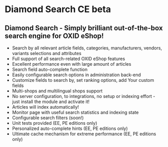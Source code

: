 Diamond Search CE beta
======================

Diamond Search - Simply brilliant out-of-the-box search engine for OXID eShop!
------------------------------------------------------------------------------

 - Search by all relevant article fields, categories, manufacturers, vendors, variants selections and attributes
 - Full support of all search-related OXID eShop features
 - Excellent performance even with large amount of articles
 - Search field auto-complete function
 - Easily configurable search options in administration back-end
 - Customize fields to search by, set ranking options, add Your custom fields
 - Multi-shops and multilingual shops support
 - No server configuration, to integrations, no setup or indexing effort - just install the module and activate it!
 - Articles will index automatically!
 - Monitor page with useful search statistics and indexing state
 - Configurable search filters (soon!)
 - Unit tests provided (EE, PE editions only)
 - Personalized auto-complete hints (EE, PE editions only)
 - Ultimate cache mechanism for extreme performance (EE, PE editions only)
